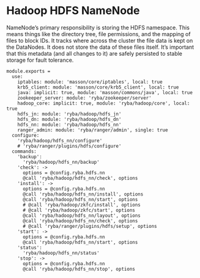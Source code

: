 
# Hadoop HDFS NameNode

NameNode’s primary responsibility is storing the HDFS namespace. This means things
like the directory tree, file permissions, and the mapping of files to block
IDs. It tracks where across the cluster the file data is kept on the DataNodes. It
does not store the data of these files itself. It’s important that this metadata
(and all changes to it) are safely persisted to stable storage for fault tolerance.

    module.exports =
      use:
        iptables: module: 'masson/core/iptables', local: true
        krb5_client: module: 'masson/core/krb5_client', local: true
        java: implicit: true, module: 'masson/commons/java', local: true
        zookeeper_server: module: 'ryba/zookeeper/server'
        hadoop_core: implicit: true, module: 'ryba/hadoop/core', local: true
        hdfs_jn: module: 'ryba/hadoop/hdfs_jn'
        hdfs_dn: module: 'ryba/hadoop/hdfs_dn'
        hdfs_nn: module: 'ryba/hadoop/hdfs_nn'
        ranger_admin: module: 'ryba/ranger/admin', single: true
      configure:
        'ryba/hadoop/hdfs_nn/configure'
        # 'ryba/ranger/plugins/hdfs/configure'
      commands:
        'backup':
          'ryba/hadoop/hdfs_nn/backup'
        'check': ->
          options = @config.ryba.hdfs.nn
          @call 'ryba/hadoop/hdfs_nn/check', options
        'install': ->
          options = @config.ryba.hdfs.nn
          @call 'ryba/hadoop/hdfs_nn/install', options
          @call 'ryba/hadoop/hdfs_nn/start', options
          # @call 'ryba/hadoop/zkfc/install', options
          # @call 'ryba/hadoop/zkfc/start', options
          @call 'ryba/hadoop/hdfs_nn/layout', options
          @call 'ryba/hadoop/hdfs_nn/check', options
          # @call 'ryba/ranger/plugins/hdfs/setup', options
        'start': ->
          options = @config.ryba.hdfs.nn
          @call 'ryba/hadoop/hdfs_nn/start', options
        'status':
          'ryba/hadoop/hdfs_nn/status'
        'stop': ->
          options = @config.ryba.hdfs.nn
          @call 'ryba/hadoop/hdfs_nn/stop', options

[keys]: https://github.com/apache/hadoop-common/blob/trunk/hadoop-hdfs-project/hadoop-hdfs/src/main/java/org/apache/hadoop/hdfs/DFSConfigKeys.java
